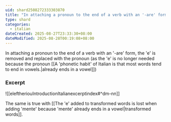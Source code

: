 ```yaml
---
uid: shard2508272333303870
title: "In attaching a pronoun to the end of a verb with an '-are' form, the 'e' is removed, replaced with the pronoun"
type: shard
categories:
  - italian
dateCreated: 2025-08-27T23:33:30+08:00
dateModified: 2025-08-28T00:19:08+08:00
---
```

In attaching a pronoun to the end of a verb with an '-are' form, the 'e' is removed and replaced with the pronoun (as the 'e' is no longer needed because the pronoun [[A 'phonetic habit' of Italian is that most words tend to end in vowels.|already ends in a vowel]])

### Excerpt
![[eleftheriouIntroductionItalianexcerptindex#^dm-nn]]

The same is true with [[The 'e' added to transformed words is lost when adding 'mente' because 'mente' already ends in a vowel|transformed words]].